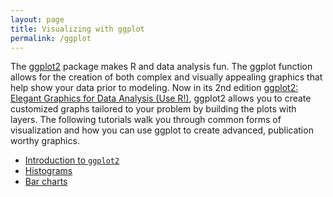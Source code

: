 ```yaml
---
layout: page
title: Visualizing with ggplot
permalink: /ggplot
---
```


The [ggplot2](https://ggplot2.tidyverse.org/index.html) package makes R and data analysis fun.  The ggplot function allows for the creation of both complex and visually appealing graphics that help show your data prior to modeling. Now in its 2nd edition [ggplot2: Elegant Graphics for Data Analysis (Use R!)](https://www.amazon.com/ggplot2-Elegant-Graphics-Data-Analysis/dp/331924275X/ref=sr_1_3?ie=UTF8&qid=1538411398&sr=8-3&keywords=ggplot2), ggplot2 allows you to create customized graphs tailored to your problem by building the plots with layers. The following tutorials walk you through common forms of visualization and how you can use ggplot to create advanced, publication worthy graphics.

- [Introduction to `ggplot2`](ggplot_intro)
- [Histograms](histograms)
- [Bar charts](barcharts)

